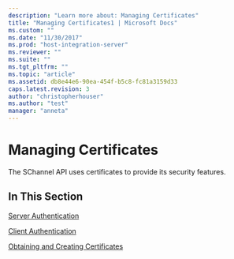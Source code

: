 ```yaml
---
description: "Learn more about: Managing Certificates"
title: "Managing Certificates1 | Microsoft Docs"
ms.custom: ""
ms.date: "11/30/2017"
ms.prod: "host-integration-server"
ms.reviewer: ""
ms.suite: ""
ms.tgt_pltfrm: ""
ms.topic: "article"
ms.assetid: db8e44e6-90ea-454f-b5c8-fc81a3159d33
caps.latest.revision: 3
author: "christopherhouser"
ms.author: "test"
manager: "anneta"
---
```

# Managing Certificates
The SChannel API uses certificates to provide its security features.  
  
## In This Section  
 [Server Authentication](../core/server-authentication1.md)  
  
 [Client Authentication](../core/client-authentication2.md)  
  
 [Obtaining and Creating Certificates](../core/obtaining-and-creating-certificates1.md)
